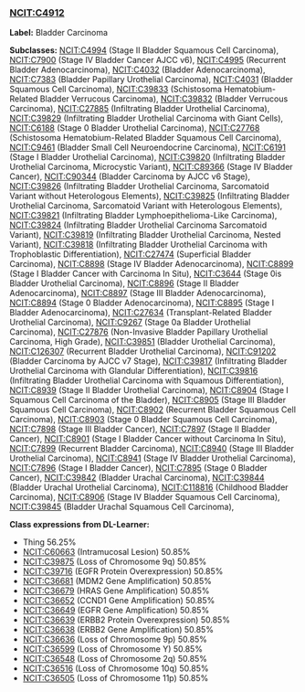
### [NCIT:C4912](http://purl.obolibrary.org/obo/NCIT_C4912)
**Label:** Bladder Carcinoma

**Subclasses:** [NCIT:C4994](http://purl.obolibrary.org/obo/NCIT_C4994) (Stage II Bladder Squamous Cell Carcinoma), [NCIT:C7900](http://purl.obolibrary.org/obo/NCIT_C7900) (Stage IV Bladder Cancer AJCC v6), [NCIT:C4995](http://purl.obolibrary.org/obo/NCIT_C4995) (Recurrent Bladder Adenocarcinoma), [NCIT:C4032](http://purl.obolibrary.org/obo/NCIT_C4032) (Bladder Adenocarcinoma), [NCIT:C7383](http://purl.obolibrary.org/obo/NCIT_C7383) (Bladder Papillary Urothelial Carcinoma), [NCIT:C4031](http://purl.obolibrary.org/obo/NCIT_C4031) (Bladder Squamous Cell Carcinoma), [NCIT:C39833](http://purl.obolibrary.org/obo/NCIT_C39833) (Schistosoma Hematobium-Related Bladder Verrucous Carcinoma), [NCIT:C39832](http://purl.obolibrary.org/obo/NCIT_C39832) (Bladder Verrucous Carcinoma), [NCIT:C27885](http://purl.obolibrary.org/obo/NCIT_C27885) (Infiltrating Bladder Urothelial Carcinoma), [NCIT:C39829](http://purl.obolibrary.org/obo/NCIT_C39829) (Infiltrating Bladder Urothelial Carcinoma with Giant Cells), [NCIT:C6188](http://purl.obolibrary.org/obo/NCIT_C6188) (Stage 0 Bladder Urothelial Carcinoma), [NCIT:C27768](http://purl.obolibrary.org/obo/NCIT_C27768) (Schistosoma Hematobium-Related Bladder Squamous Cell Carcinoma), [NCIT:C9461](http://purl.obolibrary.org/obo/NCIT_C9461) (Bladder Small Cell Neuroendocrine Carcinoma), [NCIT:C6191](http://purl.obolibrary.org/obo/NCIT_C6191) (Stage I Bladder Urothelial Carcinoma), [NCIT:C39820](http://purl.obolibrary.org/obo/NCIT_C39820) (Infiltrating Bladder Urothelial Carcinoma, Microcystic Variant), [NCIT:C89366](http://purl.obolibrary.org/obo/NCIT_C89366) (Stage IV Bladder Cancer), [NCIT:C90344](http://purl.obolibrary.org/obo/NCIT_C90344) (Bladder Carcinoma by AJCC v6 Stage), [NCIT:C39826](http://purl.obolibrary.org/obo/NCIT_C39826) (Infiltrating Bladder Urothelial Carcinoma, Sarcomatoid Variant without Heterologous Elements), [NCIT:C39825](http://purl.obolibrary.org/obo/NCIT_C39825) (Infiltrating Bladder Urothelial Carcinoma, Sarcomatoid Variant with Heterologous Elements), [NCIT:C39821](http://purl.obolibrary.org/obo/NCIT_C39821) (Infiltrating Bladder Lymphoepithelioma-Like Carcinoma), [NCIT:C39824](http://purl.obolibrary.org/obo/NCIT_C39824) (Infiltrating Bladder Urothelial Carcinoma Sarcomatoid Variant), [NCIT:C39819](http://purl.obolibrary.org/obo/NCIT_C39819) (Infiltrating Bladder Urothelial Carcinoma, Nested Variant), [NCIT:C39818](http://purl.obolibrary.org/obo/NCIT_C39818) (Infiltrating Bladder Urothelial Carcinoma with Trophoblastic Differentiation), [NCIT:C27474](http://purl.obolibrary.org/obo/NCIT_C27474) (Superficial Bladder Carcinoma), [NCIT:C8898](http://purl.obolibrary.org/obo/NCIT_C8898) (Stage IV Bladder Adenocarcinoma), [NCIT:C8899](http://purl.obolibrary.org/obo/NCIT_C8899) (Stage I Bladder Cancer with Carcinoma In Situ), [NCIT:C3644](http://purl.obolibrary.org/obo/NCIT_C3644) (Stage 0is Bladder Urothelial Carcinoma), [NCIT:C8896](http://purl.obolibrary.org/obo/NCIT_C8896) (Stage II Bladder Adenocarcinoma), [NCIT:C8897](http://purl.obolibrary.org/obo/NCIT_C8897) (Stage III Bladder Adenocarcinoma), [NCIT:C8894](http://purl.obolibrary.org/obo/NCIT_C8894) (Stage 0 Bladder Adenocarcinoma), [NCIT:C8895](http://purl.obolibrary.org/obo/NCIT_C8895) (Stage I Bladder Adenocarcinoma), [NCIT:C27634](http://purl.obolibrary.org/obo/NCIT_C27634) (Transplant-Related Bladder Urothelial Carcinoma), [NCIT:C9267](http://purl.obolibrary.org/obo/NCIT_C9267) (Stage 0a Bladder Urothelial Carcinoma), [NCIT:C27876](http://purl.obolibrary.org/obo/NCIT_C27876) (Non-Invasive Bladder Papillary Urothelial Carcinoma, High Grade), [NCIT:C39851](http://purl.obolibrary.org/obo/NCIT_C39851) (Bladder Urothelial Carcinoma), [NCIT:C126307](http://purl.obolibrary.org/obo/NCIT_C126307) (Recurrent Bladder Urothelial Carcinoma), [NCIT:C91202](http://purl.obolibrary.org/obo/NCIT_C91202) (Bladder Carcinoma by AJCC v7 Stage), [NCIT:C39817](http://purl.obolibrary.org/obo/NCIT_C39817) (Infiltrating Bladder Urothelial Carcinoma with Glandular Differentiation), [NCIT:C39816](http://purl.obolibrary.org/obo/NCIT_C39816) (Infiltrating Bladder Urothelial Carcinoma with Squamous Differentiation), [NCIT:C8939](http://purl.obolibrary.org/obo/NCIT_C8939) (Stage II Bladder Urothelial Carcinoma), [NCIT:C8904](http://purl.obolibrary.org/obo/NCIT_C8904) (Stage I Squamous Cell Carcinoma of the Bladder), [NCIT:C8905](http://purl.obolibrary.org/obo/NCIT_C8905) (Stage III Bladder Squamous Cell Carcinoma), [NCIT:C8902](http://purl.obolibrary.org/obo/NCIT_C8902) (Recurrent Bladder Squamous Cell Carcinoma), [NCIT:C8903](http://purl.obolibrary.org/obo/NCIT_C8903) (Stage 0 Bladder Squamous Cell Carcinoma), [NCIT:C7898](http://purl.obolibrary.org/obo/NCIT_C7898) (Stage III Bladder Cancer), [NCIT:C7897](http://purl.obolibrary.org/obo/NCIT_C7897) (Stage II Bladder Cancer), [NCIT:C8901](http://purl.obolibrary.org/obo/NCIT_C8901) (Stage I Bladder Cancer without Carcinoma In Situ), [NCIT:C7899](http://purl.obolibrary.org/obo/NCIT_C7899) (Recurrent Bladder Carcinoma), [NCIT:C8940](http://purl.obolibrary.org/obo/NCIT_C8940) (Stage III Bladder Urothelial Carcinoma), [NCIT:C8941](http://purl.obolibrary.org/obo/NCIT_C8941) (Stage IV Bladder Urothelial Carcinoma), [NCIT:C7896](http://purl.obolibrary.org/obo/NCIT_C7896) (Stage I Bladder Cancer), [NCIT:C7895](http://purl.obolibrary.org/obo/NCIT_C7895) (Stage 0 Bladder Cancer), [NCIT:C39842](http://purl.obolibrary.org/obo/NCIT_C39842) (Bladder Urachal Carcinoma), [NCIT:C39844](http://purl.obolibrary.org/obo/NCIT_C39844) (Bladder Urachal Urothelial Carcinoma), [NCIT:C118816](http://purl.obolibrary.org/obo/NCIT_C118816) (Childhood Bladder Carcinoma), [NCIT:C8906](http://purl.obolibrary.org/obo/NCIT_C8906) (Stage IV Bladder Squamous Cell Carcinoma), [NCIT:C39845](http://purl.obolibrary.org/obo/NCIT_C39845) (Bladder Urachal Squamous Cell Carcinoma), 

**Class expressions from DL-Learner:**

- Thing 56.25%
- [NCIT:C60663](http://purl.obolibrary.org/obo/NCIT_C60663) (Intramucosal Lesion) 50.85%
- [NCIT:C39875](http://purl.obolibrary.org/obo/NCIT_C39875) (Loss of Chromosome 9q) 50.85%
- [NCIT:C39716](http://purl.obolibrary.org/obo/NCIT_C39716) (EGFR Protein Overexpression) 50.85%
- [NCIT:C36681](http://purl.obolibrary.org/obo/NCIT_C36681) (MDM2 Gene Amplification) 50.85%
- [NCIT:C36679](http://purl.obolibrary.org/obo/NCIT_C36679) (HRAS Gene Amplification) 50.85%
- [NCIT:C36652](http://purl.obolibrary.org/obo/NCIT_C36652) (CCND1 Gene Amplification) 50.85%
- [NCIT:C36649](http://purl.obolibrary.org/obo/NCIT_C36649) (EGFR Gene Amplification) 50.85%
- [NCIT:C36639](http://purl.obolibrary.org/obo/NCIT_C36639) (ERBB2 Protein Overexpression) 50.85%
- [NCIT:C36638](http://purl.obolibrary.org/obo/NCIT_C36638) (ERBB2 Gene Amplification) 50.85%
- [NCIT:C36636](http://purl.obolibrary.org/obo/NCIT_C36636) (Loss of Chromosome 9p) 50.85%
- [NCIT:C36599](http://purl.obolibrary.org/obo/NCIT_C36599) (Loss of Chromosome Y) 50.85%
- [NCIT:C36548](http://purl.obolibrary.org/obo/NCIT_C36548) (Loss of Chromosome 2q) 50.85%
- [NCIT:C36516](http://purl.obolibrary.org/obo/NCIT_C36516) (Loss of Chromosome 10q) 50.85%
- [NCIT:C36505](http://purl.obolibrary.org/obo/NCIT_C36505) (Loss of Chromosome 11p) 50.85%


